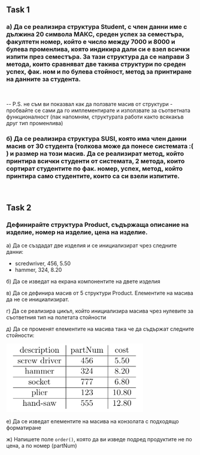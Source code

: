 ## Task 1
### a) Да се реализира структура Student, с член данни име с дължина 20 символа МАКС, среден успех за семестъра, факултетн номер, който е число между 7000 и 8000 и булева променлива, която индикира дали си е взел всички изпити през семестъра. За тази структура да се направи 3 метода, които сравняват две такива структури по среден успех, фак. ном и по булева стойност, метод за принтиране на данните за студента.

<br>

-- P.S. не съм ви показвал как да ползвате масив от структури - пробвайте се сами да го имплементирате и използвате за съответната функционалност (пак напомням, структурата работи както всякакъв друг тип променлива) 
### б) Да се реализира структура SUSI, която има член данни масив от 30 студента (толкова може да понесе системата :( ) и размер на този масив. Да се реализират метод, който принтира всички студенти от системата, 2 метода, които сортират студентите по фак. номер, успех, метод, който принтира само студентите, които са си взели изпитите.

<br>

## Task 2

### Дефинирайте структура Product, съдържаща описание на изделие, номер на изделие, цена на изделие.

а) Да се създадат две изделия и се инициализират чрез следните данни:

- scredwriver, 456, 5.50
- hammer, 324, 8.20

б) Да се изведат на екрана компонентите на двете изделия

в) Да се дефинира масив от 5 структури Product. Елементите на масива да не се инициализират.

г) Да се реализира цикъл, който инициализира масива чрез нулевите за съответния тип на полетата стойности

д) Да се променят елементите на масива така че да съдържат следните стойности:

![](./values.png) &nbsp;&nbsp;&nbsp;&nbsp;&nbsp;&nbsp;&nbsp;&nbsp;&nbsp;&nbsp;&nbsp;&nbsp;&nbsp;&nbsp;&nbsp;&nbsp;&nbsp;&nbsp;&nbsp;&nbsp;&nbsp;&nbsp;&nbsp;&nbsp;&nbsp;&nbsp;&nbsp;&nbsp;&nbsp;&nbsp;&nbsp;&nbsp;

e) Да се изведат елементите на масива на конзолата с подходящо форматиране

ж) Напишете поле `order()`, която да ви изведе подред продуктите не по цена, а по номер (partNum)